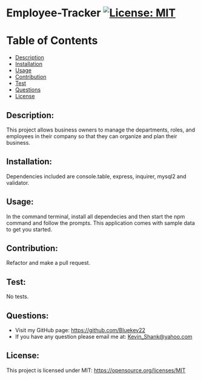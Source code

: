 # Employee-Tracker [![License: MIT](https://img.shields.io/badge/License-MIT-yellow.svg)](https://opensource.org/licenses/MIT)
  
# Table of Contents
  
- [Description](#description)
- [Installation](#installation)
- [Usage](#usage)
- [Contribution](#contribution)
- [Test](#test)
- [Questions](#questions)
- [License](#license)
  
## Description:
This project allows business owners to manage the departments, roles, and employees in their company so that they can organize and plan their business.
## Installation:
Dependencies included are console.table, express, inquirer, mysql2 and validator.
## Usage:
In the command terminal, install all dependecies and then start the npm command and follow the prompts. This application comes with sample data to get you started.
## Contribution:
Refactor and make a pull request.
## Test:
No tests.
## Questions:
- Visit my GitHub page: https://github.com/Bluekev22
- If you have any question please email me at: Kevin_Shank@yahoo.com
## License:
This project is licensed under MIT: https://opensource.org/licenses/MIT